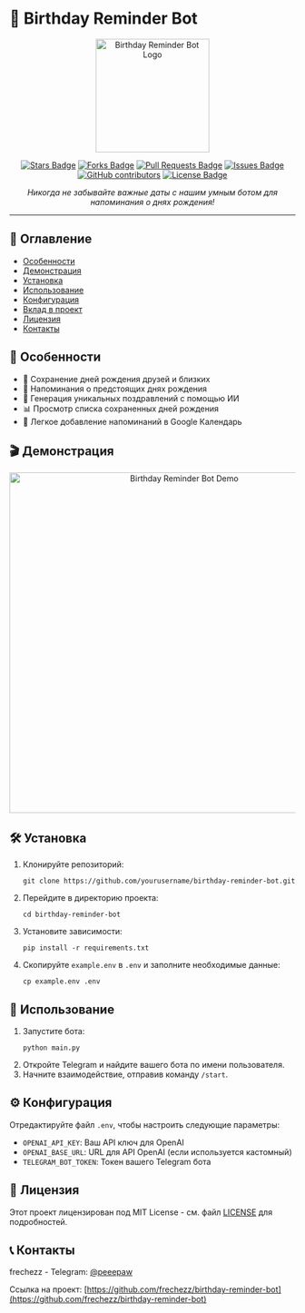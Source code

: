 # 🎂 Birthday Reminder Bot

<p align="center">
  <img src="https://i.postimg.cc/Nf2vrrkQ/realistic-3d-white-gift-box-with-golden-glossy-ribbon-bow-isolated-on-transparent-background-3d-rend.webp" alt="Birthday Reminder Bot Logo" width="200"/>
</p>

<p align="center">
  <a href="https://github.com/frechezz/birthday-reminder-bot/stargazers"><img src="https://img.shields.io/github/stars/frechezz/birthday-reminder-bot" alt="Stars Badge"/></a>
  <a href="https://github.com/frechezz/birthday-reminder-bot/network/members"><img src="https://img.shields.io/github/forks/frechezz/birthday-reminder-bot" alt="Forks Badge"/></a>
  <a href="https://github.com/frechezz/birthday-reminder-bot/pulls"><img src="https://img.shields.io/github/issues-pr/frechezz/birthday-reminder-bot" alt="Pull Requests Badge"/></a>
  <a href="https://github.com/frechezz/birthday-reminder-bot/issues"><img src="https://img.shields.io/github/issues/frechezz/birthday-reminder-bot" alt="Issues Badge"/></a>
  <a href="https://github.com/frechezz/birthday-reminder-bot/graphs/contributors"><img alt="GitHub contributors" src="https://img.shields.io/github/contributors/frechezz/birthday-reminder-bot?color=2b9348"></a>
  <a href="https://github.com/frechezz/birthday-reminder-bot/blob/master/LICENSE"><img src="https://img.shields.io/github/license/frechezz/birthday-reminder-bot?color=2b9348" alt="License Badge"/></a>
</p>

<p align="center">
  <i>Никогда не забывайте важные даты с нашим умным ботом для напоминания о днях рождения!</i>
</p>

<hr>

## 📌 Оглавление

- [Особенности](#-особенности)
- [Демонстрация](#-демонстрация)
- [Установка](#-установка)
- [Использование](#-использование)
- [Конфигурация](#-конфигурация)
- [Вклад в проект](#-вклад-в-проект)
- [Лицензия](LICENSE)
- [Контакты](#-контакты)

## 🚀 Особенности

- 📅 Сохранение дней рождения друзей и близких
- 🔔 Напоминания о предстоящих днях рождения
- 🎉 Генерация уникальных поздравлений с помощью ИИ
- 📊 Просмотр списка сохраненных дней рождения
- 🔗 Легкое добавление напоминаний в Google Календарь

## 🎬 Демонстрация

<p align="center">
  <img src="https://i.postimg.cc/Z5z2BsqL/1-BAC167-D-8783-4021-A1-D6-6-BE1928-C7382.png" alt="Birthday Reminder Bot Demo" width="600"/>
</p>

## 🛠 Установка

1. Клонируйте репозиторий:
   ```
   git clone https://github.com/yourusername/birthday-reminder-bot.git
   ```
2. Перейдите в директорию проекта:
   ```
   cd birthday-reminder-bot
   ```
3. Установите зависимости:
   ```
   pip install -r requirements.txt
   ```
4. Скопируйте `example.env` в `.env` и заполните необходимые данные:
   ```
   cp example.env .env
   ```

## 🎈 Использование

1. Запустите бота:
   ```
   python main.py
   ```
2. Откройте Telegram и найдите вашего бота по имени пользователя.
3. Начните взаимодействие, отправив команду `/start`.

## ⚙ Конфигурация

Отредактируйте файл `.env`, чтобы настроить следующие параметры:

- `OPENAI_API_KEY`: Ваш API ключ для OpenAI
- `OPENAI_BASE_URL`: URL для API OpenAI (если используется кастомный)
- `TELEGRAM_BOT_TOKEN`: Токен вашего Telegram бота

## 📄 Лицензия

Этот проект лицензирован под MIT License - см. файл [LICENSE](LICENSE) для подробностей.

## 📞 Контакты

frechezz - Telegram: [@peeepaw](https://t.me/peeepaw)

Ссылка на проект: [https://github.com/frechezz/birthday-reminder-bot](https://github.com/frechezz/birthday-reminder-bot)